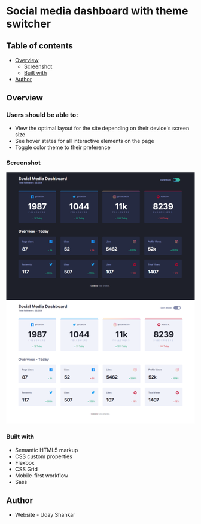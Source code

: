 # Social media dashboard with theme switcher

## Table of contents

- [Overview](#overview)
  - [Screenshot](#screenshot)
  - [Built with](#built-with)
- [Author](#author)


## Overview

### Users should be able to:

- View the optimal layout for the site depending on their device's screen size
- See hover states for all interactive elements on the page
- Toggle color theme to their preference

### Screenshot

![dark-mode](/design/dark-mode.PNG)
![light-mode](/design/light-mode.PNG)

### Built with

- Semantic HTML5 markup
- CSS custom properties
- Flexbox
- CSS Grid
- Mobile-first workflow
- Sass

## Author

- Website - Uday Shankar
